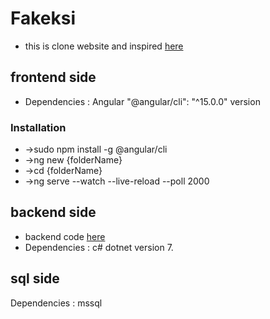 # Fakeksi

- this is clone website and inspired [here](www.eksisozluk.com)


## frontend side 
 
- Dependencies :
 Angular   "@angular/cli": "^15.0.0" version 
 
 ### Installation
   - ->sudo npm install -g @angular/cli
   - ->ng new {folderName}
   - ->cd {folderName}
   - ->ng serve --watch --live-reload --poll 2000  
    
    
    
## backend side 
- backend code [here](https://github.com/damlaYasarr/fakeksi_backend)
- Dependencies : 
c# dotnet version 7.



## sql side

Dependencies :
mssql 
  
